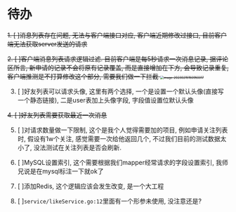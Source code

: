 # 待办

~~1. [  ]消息列表存在问题, 无法与客户端接口对应, 客户端近期修改过接口, 目前客户端无法获取server发送的请求~~

~~2. [  ]客户端消息列表请求逻辑过滤. 目前客户端是每5秒请求一次消息记录, 据评论区所言, 新申请的记录不会将原有记录覆盖,
而是直接增加在下方, 会导致记录重复, 客户端推测是不打算修改这个部分, 需要我们做一下拦截
<img src="https://blog-pic-1313665633.cos.ap-guangzhou.myqcloud.com/image/image-20230215150950317.png" alt="image-20230215150950317" style="zoom: 50%;" />~~

3. [  ]好友列表可以请求头像, 这里有两个选择, 一个是设置一个默认头像(直接写一个静态链接), 二是user表加上头像字段,
   字段值设置位默认头像

~~4. [  ]好友列表需要获取最近一次消息~~

5. [  ]对请求数量做一下限制, 这个是我个人觉得需要加的项目, 例如申请关注列表时, 假设有1w个关注, 感觉需要一次给他返回几个,
   不过我们目前的测试数据太小了, 没法测试在关注列表是否会刷新.

6. [  ]MySQL设置索引, 这个需要根据我们mapper经常请求的字段设置索引, 我师兄说是在mysql标注一下就ok了

7. [  ]添加Redis, 这个逻辑应该会发生改变, 是一个大工程

8. [  ]`service/likeService.go:12`里面有一个形参未使用, 没注意还是?

    
